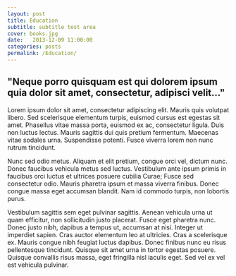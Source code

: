 ```yaml
---
layout: post
title: Education
subtitle: subtitle test area
cover: books.jpg
date:   2013-12-09 11:00:00
categories: posts
permalink: /Education/
---
```


## "Neque porro quisquam est qui dolorem ipsum quia dolor sit amet, consectetur, adipisci velit..."


Lorem ipsum dolor sit amet, consectetur adipiscing elit. Mauris quis volutpat libero. Sed scelerisque elementum turpis, euismod cursus est egestas sit amet. Phasellus vitae massa porta, euismod ex ac, consectetur ligula. Duis non luctus lectus. Mauris sagittis dui quis pretium fermentum. Maecenas vitae sodales urna. Suspendisse potenti. Fusce viverra lorem non nunc rutrum tincidunt.

Nunc sed odio metus. Aliquam et elit pretium, congue orci vel, dictum nunc. Donec faucibus vehicula metus sed luctus. Vestibulum ante ipsum primis in faucibus orci luctus et ultrices posuere cubilia Curae; Fusce sed consectetur odio. Mauris pharetra ipsum et massa viverra finibus. Donec congue massa eget accumsan blandit. Nam id commodo turpis, non lobortis purus.

Vestibulum sagittis sem eget pulvinar sagittis. Aenean vehicula urna ut quam efficitur, non sollicitudin justo placerat. Fusce eget pharetra nunc. Donec justo nibh, dapibus a tempus ut, accumsan at nisi. Integer ut imperdiet sapien. Cras auctor elementum leo at ultricies. Cras a scelerisque ex. Mauris congue nibh feugiat luctus dapibus. Donec finibus nunc eu risus pellentesque tincidunt. Quisque sit amet urna in tortor egestas posuere. Quisque convallis risus massa, eget fringilla nisl iaculis eget. Sed vel ex vel est vehicula pulvinar.
